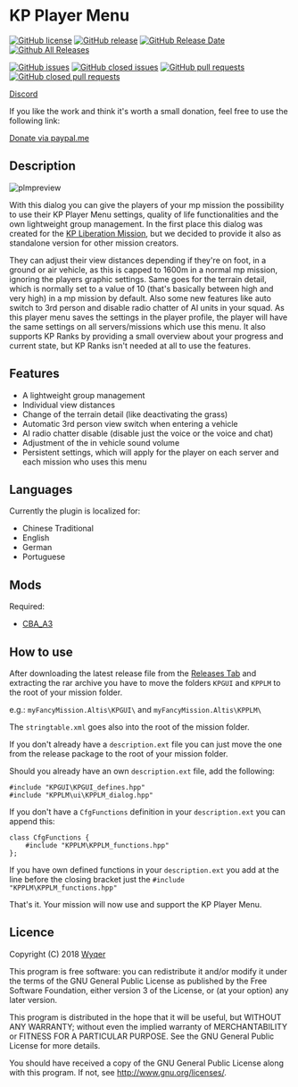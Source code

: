# KP Player Menu
[![GitHub license](https://img.shields.io/github/license/KillahPotatoes/KP-PLM.svg)](https://github.com/KillahPotatoes/KP-PLM/blob/master/LICENSE)
[![GitHub release](https://img.shields.io/github/release/KillahPotatoes/KP-PLM.svg)](https://github.com/KillahPotatoes/KP-PLM/releases)
[![GitHub Release Date](https://img.shields.io/github/release-date/KillahPotatoes/KP-PLM.svg)](https://github.com/KillahPotatoes/KP-PLM/releases)
[![Github All Releases](https://img.shields.io/github/downloads/KillahPotatoes/KP-PLM/total.svg)](https://github.com/KillahPotatoes/KP-PLM)

[![GitHub issues](https://img.shields.io/github/issues-raw/KillahPotatoes/KP-PLM.svg)](https://github.com/KillahPotatoes/KP-PLM/issues)
[![GitHub closed issues](https://img.shields.io/github/issues-closed-raw/KillahPotatoes/KP-PLM.svg)](https://github.com/KillahPotatoes/KP-PLM/issues?q=is%3Aissue+is%3Aclosed)
[![GitHub pull requests](https://img.shields.io/github/issues-pr-raw/KillahPotatoes/KP-PLM.svg)](https://github.com/KillahPotatoes/KP-PLM/pulls)
[![GitHub closed pull requests](https://img.shields.io/github/issues-pr-closed-raw/KillahPotatoes/KP-PLM.svg)](https://github.com/KillahPotatoes/KP-PLM/pulls?q=is%3Apr+is%3Aclosed)

[Discord](https://discord.gg/fjSPn8t)

If you like the work and think it's worth a small donation, feel free to use the following link:

[Donate via paypal.me](https://www.paypal.me/wyqer)

## Description
![plmpreview](https://user-images.githubusercontent.com/3811977/43684198-e4824120-989b-11e8-8261-26332fecd2e4.png)

With this dialog you can give the players of your mp mission the possibility to use their KP Player Menu settings, quality of life functionalities and the own lightweight group management. In the first place this dialog was created for the [KP Liberation Mission](https://github.com/KillahPotatoes/KP-Liberation), but we decided to provide it also as standalone version for other mission creators.

They can adjust their view distances depending if they're on foot, in a ground or air vehicle, as this is capped to 1600m in a normal mp mission, ignoring the players graphic settings. Same goes for the terrain detail, which is normally set to a value of 10 (that's basically between high and very high) in a mp mission by default. Also some new features like auto switch to 3rd person and disable radio chatter of AI units in your squad. As this player menu saves the settings in the player profile, the player will have the same settings on all servers/missions which use this menu. It also supports KP Ranks by providing a small overview about your progress and current state, but KP Ranks isn't needed at all to use the features.

## Features
* A lightweight group management
* Individual view distances
* Change of the terrain detail (like deactivating the grass)
* Automatic 3rd person view switch when entering a vehicle
* AI radio chatter disable (disable just the voice or the voice and chat)
* Adjustment of the in vehicle sound volume
* Persistent settings, which will apply for the player on each server and each mission who uses this menu

## Languages
Currently the plugin is localized for:
* Chinese Traditional
* English
* German
* Portuguese

## Mods
Required:
* [CBA_A3](https://steamcommunity.com/workshop/filedetails/?id=450814997)

## How to use
After downloading the latest release file from the [Releases Tab](https://github.com/KillahPotatoes/KP-PLM/releases) and extracting the rar archive you have to move the folders `KPGUI` and `KPPLM` to the root of your mission folder.

e.g.: `myFancyMission.Altis\KPGUI\` and `myFancyMission.Altis\KPPLM\`

The `stringtable.xml` goes also into the root of the mission folder.

If you don't already have a `description.ext` file you can just move the one from the release package to the root of your mission folder.

Should you already have an own `description.ext` file, add the following:

    #include "KPGUI\KPGUI_defines.hpp"
    #include "KPPLM\ui\KPPLM_dialog.hpp"

If you don't have a `CfgFunctions` definition in your `description.ext` you can append this:

    class CfgFunctions {
        #include "KPPLM\KPPLM_functions.hpp"
    };

If you have own defined functions in your `description.ext` you add at the line before the closing bracket just the `#include "KPPLM\KPPLM_functions.hpp"`

That's it. Your mission will now use and support the KP Player Menu.

## Licence
Copyright (C) 2018 [Wyqer](https://github.com/Wyqer)

This program is free software: you can redistribute it and/or modify it under the terms of the GNU General Public License as published by the Free Software Foundation, either version 3 of the License, or (at your option) any later version.

This program is distributed in the hope that it will be useful, but WITHOUT ANY WARRANTY; without even the implied warranty of MERCHANTABILITY or FITNESS FOR A PARTICULAR PURPOSE. See the GNU General Public License for more details.

You should have received a copy of the GNU General Public License along with this program. If not, see http://www.gnu.org/licenses/.
